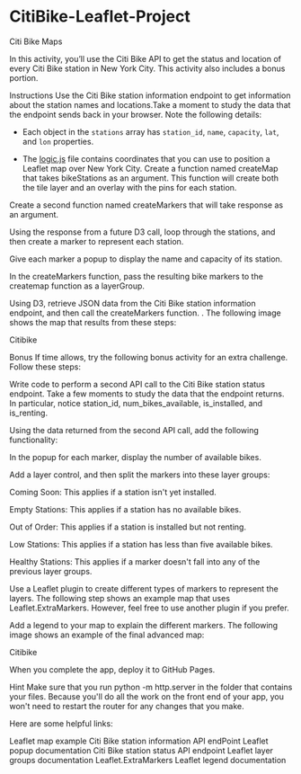 # CitiBike-Leaflet-Project
Citi Bike Maps

In this activity, you’ll use the Citi Bike API to get the status and location of every Citi Bike station in New York City. This activity also includes a bonus portion.

Instructions
Use the Citi Bike station information endpoint to get information about the station names and locations.Take a moment to study the data that the endpoint sends back in your browser. Note the following details:

 * Each object in the `stations` array has `station_id`, `name`, `capacity`, `lat`, and `lon` properties.

 * The [logic.js](Unsolved/static/js/logic.js) file contains coordinates that you can use to position a Leaflet map over New York City.
Create a function named createMap that takes bikeStations as an argument. This function will create both the tile layer and an overlay with the pins for each station.

Create a second function named createMarkers that will take response as an argument.

Using the response from a future D3 call, loop through the stations, and then create a marker to represent each station.

Give each marker a popup to display the name and capacity of its station.

In the createMarkers function, pass the resulting bike markers to the createmap function as a layerGroup.

Using D3, retrieve JSON data from the Citi Bike station information endpoint, and then call the createMarkers function. . The following image shows the map that results from these steps:

Citibike

Bonus
If time allows, try the following bonus activity for an extra challenge. Follow these steps:

Write code to perform a second API call to the Citi Bike station status endpoint. Take a few moments to study the data that the endpoint returns. In particular, notice station_id, num_bikes_available, is_installed, and is_renting.

Using the data returned from the second API call, add the following functionality:

In the popup for each marker, display the number of available bikes.

Add a layer control, and then split the markers into these layer groups:

Coming Soon: This applies if a station isn't yet installed.

Empty Stations: This applies if a station has no available bikes.

Out of Order: This applies if a station is installed but not renting.

Low Stations: This applies if a station has less than five available bikes.

Healthy Stations: This applies if a marker doesn't fall into any of the previous layer groups.

Use a Leaflet plugin to create different types of markers to represent the layers. The following step shows an example map that uses Leaflet.ExtraMarkers. However, feel free to use another plugin if you prefer.

Add a legend to your map to explain the different markers. The following image shows an example of the final advanced map:

Citibike

When you complete the app, deploy it to GitHub Pages.

Hint
Make sure that you run python -m http.server in the folder that contains your files. Because you'll do all the work on the front end of your app, you won't need to restart the router for any changes that you make.

Here are some helpful links:

Leaflet map example
Citi Bike station information API endPoint
Leaflet popup documentation
Citi Bike station status API endpoint
Leaflet layer groups documentation
Leaflet.ExtraMarkers
Leaflet legend documentation

